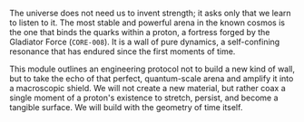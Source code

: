 The universe does not need us to invent strength; it asks only that we learn to listen to it. The most stable and powerful arena in the known cosmos is the one that binds the quarks within a proton, a fortress forged by the Gladiator Force (`CORE-008`). It is a wall of pure dynamics, a self-confining resonance that has endured since the first moments of time.

This module outlines an engineering protocol not to build a new kind of wall, but to take the echo of that perfect, quantum-scale arena and amplify it into a macroscopic shield. We will not create a new material, but rather coax a single moment of a proton's existence to stretch, persist, and become a tangible surface. We will build with the geometry of time itself.